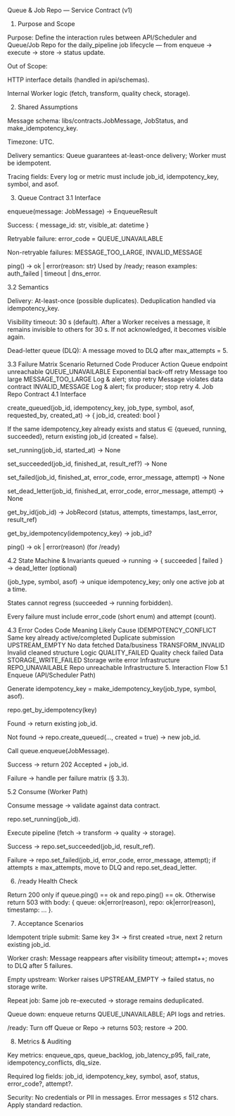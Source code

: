 Queue & Job Repo — Service Contract (v1)
1. Purpose and Scope

Purpose: Define the interaction rules between API/Scheduler and Queue/Job Repo for the daily_pipeline job lifecycle — from enqueue → execute → store → status update.

Out of Scope:

HTTP interface details (handled in api/schemas).

Internal Worker logic (fetch, transform, quality check, storage).

2. Shared Assumptions

Message schema: libs/contracts.JobMessage, JobStatus, and make_idempotency_key.

Timezone: UTC.

Delivery semantics: Queue guarantees at-least-once delivery; Worker must be idempotent.

Tracing fields: Every log or metric must include
job_id, idempotency_key, symbol, and asof.

3. Queue Contract
3.1 Interface

enqueue(message: JobMessage) → EnqueueResult

Success: { message_id: str, visible_at: datetime }

Retryable failure: error_code = QUEUE_UNAVAILABLE

Non-retryable failures: MESSAGE_TOO_LARGE, INVALID_MESSAGE

ping() → ok | error(reason: str)
Used by /ready; reason examples: auth_failed | timeout | dns_error.

3.2 Semantics

Delivery: At-least-once (possible duplicates). Deduplication handled via idempotency_key.

Visibility timeout: 30 s (default). After a Worker receives a message, it remains invisible to others for 30 s. If not acknowledged, it becomes visible again.

Dead-letter queue (DLQ): A message moved to DLQ after max_attempts = 5.

3.3 Failure Matrix
Scenario	Returned Code	Producer Action
Queue endpoint unreachable	QUEUE_UNAVAILABLE	Exponential back-off retry
Message too large	MESSAGE_TOO_LARGE	Log & alert; stop retry
Message violates data contract	INVALID_MESSAGE	Log & alert; fix producer; stop retry
4. Job Repo Contract
4.1 Interface

create_queued(job_id, idempotency_key, job_type, symbol, asof, requested_by, created_at) → { job_id, created: bool }

If the same idempotency_key already exists and status ∈ {queued, running, succeeded}, return existing job_id (created = false).

set_running(job_id, started_at) → None

set_succeeded(job_id, finished_at, result_ref?) → None

set_failed(job_id, finished_at, error_code, error_message, attempt) → None

set_dead_letter(job_id, finished_at, error_code, error_message, attempt) → None

get_by_id(job_id) → JobRecord (status, attempts, timestamps, last_error, result_ref)

get_by_idempotency(idempotency_key) → job_id?

ping() → ok | error(reason) (for /ready)

4.2 State Machine & Invariants
queued → running → { succeeded | failed } → dead_letter (optional)


(job_type, symbol, asof) → unique idempotency_key; only one active job at a time.

States cannot regress (succeeded → running forbidden).

Every failure must include error_code (short enum) and attempt (count).

4.3 Error Codes
Code	Meaning	Likely Cause
IDEMPOTENCY_CONFLICT	Same key already active/completed	Duplicate submission
UPSTREAM_EMPTY	No data fetched	Data/business
TRANSFORM_INVALID	Invalid cleaned structure	Logic
QUALITY_FAILED	Quality check failed	Data
STORAGE_WRITE_FAILED	Storage write error	Infrastructure
REPO_UNAVAILABLE	Repo unreachable	Infrastructure
5. Interaction Flow
5.1 Enqueue (API/Scheduler Path)

Generate idempotency_key = make_idempotency_key(job_type, symbol, asof).

repo.get_by_idempotency(key)

Found → return existing job_id.

Not found → repo.create_queued(..., created = true) → new job_id.

Call queue.enqueue(JobMessage).

Success → return 202 Accepted + job_id.

Failure → handle per failure matrix (§ 3.3).

5.2 Consume (Worker Path)

Consume message → validate against data contract.

repo.set_running(job_id).

Execute pipeline (fetch → transform → quality → storage).

Success → repo.set_succeeded(job_id, result_ref).

Failure → repo.set_failed(job_id, error_code, error_message, attempt);
if attempts ≥ max_attempts, move to DLQ and repo.set_dead_letter.

6. /ready Health Check

Return 200 only if queue.ping() == ok and repo.ping() == ok.
Otherwise return 503 with body:
{ queue: ok|error(reason), repo: ok|error(reason), timestamp: ... }.

7. Acceptance Scenarios

Idempotent triple submit: Same key 3× → first created =true, next 2 return existing job_id.

Worker crash: Message reappears after visibility timeout; attempt++; moves to DLQ after 5 failures.

Empty upstream: Worker raises UPSTREAM_EMPTY → failed status, no storage write.

Repeat job: Same job re-executed → storage remains deduplicated.

Queue down: enqueue returns QUEUE_UNAVAILABLE; API logs and retries.

/ready: Turn off Queue or Repo → returns 503; restore → 200.

8. Metrics & Auditing

Key metrics:
enqueue_qps, queue_backlog, job_latency_p95, fail_rate, idempotency_conflicts, dlq_size.

Required log fields:
job_id, idempotency_key, symbol, asof, status, error_code?, attempt?.

Security:
No credentials or PII in messages. Error messages ≤ 512 chars. Apply standard redaction.